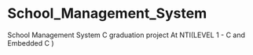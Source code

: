 # School_Management_System
School Management System C graduation project At NTI(LEVEL 1 - C and Embedded C )
